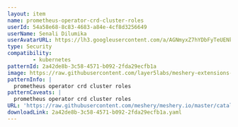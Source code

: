 ```yaml
---
layout: item
name: prometheus-operator-crd-cluster-roles
userId: 54a58e68-8c83-4683-a84e-4cf8d3256649
userName: Senali Dilumika
userAvatarURL: https://lh3.googleusercontent.com/a/AGNmyxZ7hYDbFyTeUENk9J_gYTz9lE2aDWynV1ubCGWhGA=s96-c
type: Security
compatibility: 
        - kubernetes
patternId: 2a42de8b-3c58-4571-b092-2fda29ecfb1a
image: https://raw.githubusercontent.com/layer5labs/meshery-extensions-packages/master/action-assets/design-assets/2a42de8b-3c58-4571-b092-2fda29ecfb1a.png
patternInfo: |
  prometheus operator crd cluster roles
patternCaveats: |
  prometheus operator crd cluster roles
URL: 'https://raw.githubusercontent.com/meshery/meshery.io/master/catalog/2a42de8b-3c58-4571-b092-2fda29ecfb1a.yaml'
downloadLink: 2a42de8b-3c58-4571-b092-2fda29ecfb1a.yaml
---
```

